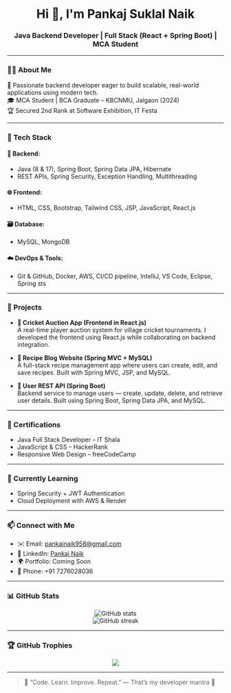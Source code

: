 <h1 align="center">Hi 👋, I'm Pankaj Suklal Naik</h1>
<h3 align="center">Java Backend Developer | Full Stack (React + Spring Boot) | MCA Student</h3>

---

### 🧑‍💻 About Me

🎯 Passionate backend developer eager to build scalable, real-world applications using modern tech.  
🎓 MCA Student | BCA Graduate – KBCNMU, Jalgaon (2024)  
🏆 Secured 2nd Rank at Software Exhibition, IT Festa

---

### 💼 Tech Stack

#### 🔧 Backend:
- Java (8 & 17), Spring Boot, Spring Data JPA, Hibernate
- REST APIs, Spring Security, Exception Handling, Multithreading

#### 🌐 Frontend:
- HTML, CSS, Bootstrap, Tailwind CSS, JSP, JavaScript, React.js

#### 🗃️ Database:
- MySQL, MongoDB

#### ☁️ DevOps & Tools:
- Git & GitHub, Docker, AWS, CI/CD pipeline, IntelliJ, VS Code, Eclipse, Spring sts

---

### 📘 Projects

- **📲 Cricket Auction App (Frontend in React.js)**  
  A real-time player auction system for village cricket tournaments. I developed the frontend using React.js while collaborating on backend integration.

- **🍲 Recipe Blog Website (Spring MVC + MySQL)**  
  A full-stack recipe management app where users can create, edit, and save recipes. Built with Spring MVC, JSP, and MySQL.

- **👤 User REST API (Spring Boot)**  
  Backend service to manage users — create, update, delete, and retrieve user details. Built using Spring Boot, Spring Data JPA, and MySQL.


---

### 🏅 Certifications

- Java Full Stack Developer – IT Shala  
- JavaScript & CSS – HackerRank  
- Responsive Web Design – freeCodeCamp  

---

### 🌱 Currently Learning

- Spring Security + JWT Authentication  
- Cloud Deployment with AWS & Render  

---

### 📫 Connect with Me

- ✉️ Email: pankajnaik958@gmail.com  
- 🔗 LinkedIn: [Pankaj Naik](https://www.linkedin.com/in/pankaj-naik-788549262)  
- 🌍 Portfolio: Coming Soon  
- 📱 Phone: +91 7276028036  

---

### 📊 GitHub Stats

<p align="center">
  <img src="https://github-readme-stats.vercel.app/api?username=pankaj297&show_icons=true&theme=github_dark" alt="GitHub stats" />
  <br/>
  <img src="https://github-readme-streak-stats.herokuapp.com/?user=pankaj297&theme=dark" alt="GitHub streak" />
</p>

---

### 🏆 GitHub Trophies

<p align="center">
  <img src="https://github-profile-trophy.vercel.app/?username=pankaj297&theme=darkhub&column=3&margin-w=15" />
</p>

---

> 💬 “Code. Learn. Improve. Repeat.” — That’s my developer mantra 🚀
